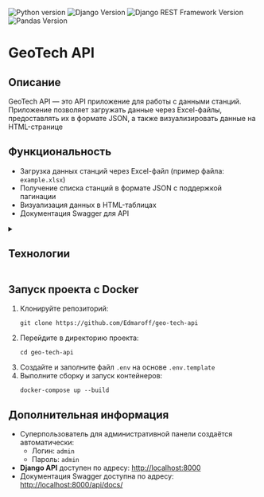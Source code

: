 <img src="https://img.shields.io/badge/python-3.12-blue" alt="Python version"/> <img src="https://img.shields.io/badge/django-5.1-blue" alt="Django Version"/> <img src="https://img.shields.io/badge/Django%20REST%20framework-3.15-blue" alt="Django REST Framework Version"/> <img src="https://img.shields.io/badge/Pandas-2.2-blue" alt="Pandas Version"/>

<h1>GeoTech API</h1>

<h2>Описание</h2>
<p>GeoTech API — это API приложение для работы с данными станций. Приложение позволяет загружать данные через Excel-файлы, предоставлять их в формате JSON, а также визуализировать данные на HTML-странице</p>



<h2>Функциональность</h2>
<ul>
  <li>Загрузка данных станций через Excel-файл (пример файла: <code>example.xlsx</code>)</li>
  <li>Получение списка станций в формате JSON с поддержкой пагинации</li>
  <li>Визуализация данных в HTML-таблицах</li>
  <li>Документация Swagger для API</li>
</ul>


<details>
  <summary><h2>Технологии</h2></summary>
<ul>
  <li><a href="https://www.djangoproject.com/">Django</a></li>
  <li><a href="https://www.django-rest-framework.org/">Django REST Framework</a></li>
  <li><a href="https://www.postgresql.org/">PostgreSQL</a></li>
  <li><a href="https://pandas.pydata.org/">Pandas</a></li>
  <li><a href="https://drf-spectacular.readthedocs.io/">drf-spectacular</a></li>
  <li><a href="https://www.docker.com/">Docker</a></li>
</ul>
</details>


<h2>Запуск проекта с Docker</h2>
<ol>
  <li>Клонируйте репозиторий:
    <pre><code>git clone https://github.com/Edmaroff/geo-tech-api</code></pre>
  </li>
  <li>Перейдите в директорию проекта:
    <pre><code>cd geo-tech-api</code></pre>
  </li>
  <li>Создайте и заполните файл <code>.env</code> на основе <code>.env.template</code></li>
  <li>Выполните сборку и запуск контейнеров:
    <pre><code>docker-compose up --build</code></pre>
  </li>
</ol>

<h2>Дополнительная информация</h2>
<ul>
  <li>Суперпользователь для административной панели создаётся автоматически:
    <ul>
      <li>Логин: <code>admin</code></li>
      <li>Пароль: <code>admin</code></li>
    </ul>
  </li>
  <li><strong>Django API</strong> доступен по адресу: 
    <a href="http://localhost:8000" target="_blank">http://localhost:8000</a>
  </li>
  <li>Документация Swagger доступна по адресу: 
    <a href="http://localhost:8000/api/docs/" target="_blank">http://localhost:8000/api/docs/</a>
  </li>
</ul>
